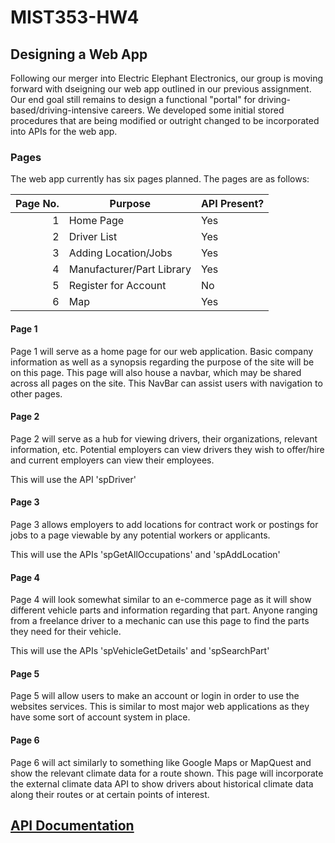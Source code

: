 # MIST353-HW4
## Designing a Web App

Following our merger into Electric Elephant Electronics, our group is moving forward with dseigning our web app outlined in our previous assignment. Our end goal still remains to design a functional "portal" for driving-based/driving-intensive careers. We developed some initial stored procedures that are being modified or outright changed to be incorporated into APIs for the web app.

### Pages

The web app currently has six pages planned. The pages are as follows:

| Page No. | Purpose | API Present? | 
|-----:|-----------|-----------|
|     1|Home Page|Yes|
|     2|Driver List|Yes|
|     3|Adding Location/Jobs|Yes|
|     4|Manufacturer/Part Library|Yes|
|     5|Register for Account|No|
|     6|Map|Yes|

#### Page 1

Page 1 will serve as a home page for our web application. Basic company information as well as a synopsis regarding the purpose of the site will be on this page. This page will also house a navbar, which may be shared across all pages on the site. This NavBar can assist users with navigation to other pages. 

#### Page 2

Page 2 will serve as a hub for viewing drivers, their organizations, relevant information, etc. Potential employers can view drivers they wish to offer/hire and current employers can view their employees. 

This will use the API 'spDriver'

#### Page 3

Page 3 allows employers to add locations for contract work or postings for jobs to a page viewable by any potential workers or applicants.

This will use the APIs 'spGetAllOccupations' and 'spAddLocation'

#### Page 4

Page 4 will look somewhat similar to an e-commerce page as it will show different vehicle parts and information regarding that part. Anyone ranging from a freelance driver to a mechanic can use this page to find the parts they need for their vehicle.

This will use the APIs 'spVehicleGetDetails' and 'spSearchPart'

#### Page 5

Page 5 will allow users to make an account or login in order to use the websites services. This is similar to most major web applications as they have some sort of account system in place.

#### Page 6

Page 6 will act similarly to something like Google Maps or MapQuest and show the relevant climate data for a route shown. This page will incorporate the external climate data API to show drivers about historical climate data along their routes or at certain points of interest.


## [API Documentation](TravelPortalAPI/README.md)
